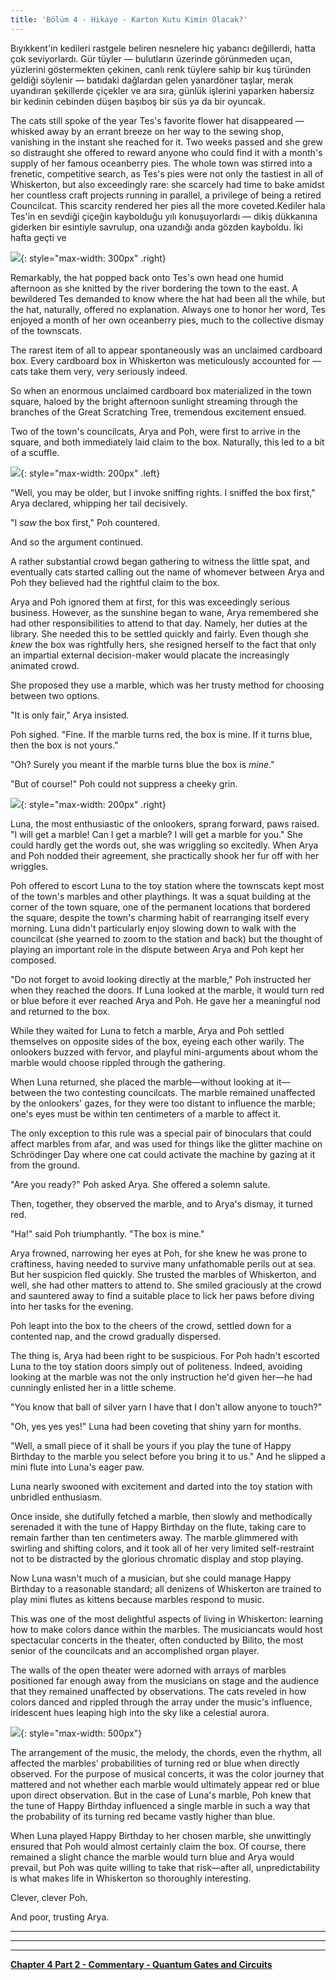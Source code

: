 ```yaml
---
title: 'Bölüm 4 - Hikaye - Karton Kutu Kimin Olacak?'
---
```




Bıyıkkent'in kedileri rastgele beliren nesnelere hiç yabancı değillerdi, hatta çok seviyorlardı. Gür tüyler — bulutların üzerinde görünmeden uçan, yüzlerini göstermekten çekinen, canlı renk tüylere sahip bir kuş türünden geldiği söylenir — batıdaki dağlardan gelen yanardöner taşlar, merak uyandıran şekillerde çiçekler ve ara sıra, günlük işlerini yaparken habersiz bir kedinin cebinden düşen başıboş bir süs ya da bir oyuncak.

The cats still spoke of the year Tes's favorite flower hat disappeared — whisked away by an errant breeze on her way to the sewing shop, vanishing in the instant she reached for it. Two weeks passed and she grew so distraught she offered to reward anyone who could find it with a month's supply of her famous oceanberry pies. The whole town was stirred into a frenetic, competitive search, as Tes's pies were not only the tastiest in all of Whiskerton, but also exceedingly rare: she scarcely had time to bake amidst her countless craft projects running in parallel, a privilege of being a retired Councilcat. This scarcity rendered her pies all the more coveted.Kediler hala Tes'in en sevdiği çiçeğin kaybolduğu yılı konuşuyorlardı — dikiş dükkanına giderken bir esintiyle savrulup, ona uzandığı anda gözden kayboldu. İki hafta geçti ve 


![](/assets/imgs/Tes_Animation.gif){: style="max-width: 300px" .right} 

Remarkably, the hat popped back onto Tes's own head one humid afternoon as she knitted by the river bordering the town to the east. A bewildered Tes demanded to know where the hat had been all the while, but the hat, naturally, offered no explanation. Always one to honor her word, Tes enjoyed a month of her own oceanberry pies, much to the collective dismay of the townscats.

The rarest item of all to appear spontaneously was an unclaimed cardboard box. Every cardboard box in Whiskerton was meticulously accounted for — cats take them very, very seriously indeed.

So when an enormous unclaimed cardboard box materialized in the town square, haloed by the bright afternoon sunlight streaming through the branches of the Great Scratching Tree, tremendous excitement ensued.

Two of the town's councilcats, Arya and Poh, were first to arrive in the square, and both immediately laid claim to the box. Naturally, this led to a bit of a scuffle.


![](/assets/imgs/Poh.png){: style="max-width: 200px" .left} 

"Well, you may be older, but I invoke sniffing rights. I sniffed the box first," Arya declared, whipping her tail decisively.

"I *saw* the box first," Poh countered.

And so the argument continued.

A rather substantial crowd began gathering to witness the little spat, and eventually cats started calling out the name of whomever between Arya and Poh they believed had the rightful claim to the box.

Arya and Poh ignored them at first, for this was exceedingly serious business. However, as the sunshine began to wane, Arya remembered she had other responsibilities to attend to that day. Namely, her duties at the library. She needed this to be settled quickly and fairly. Even though she *knew* the box was rightfully hers, she resigned herself to the fact that only an impartial external decision-maker would placate the increasingly animated crowd.

She proposed they use a marble, which was her trusty method for choosing between two options.

"It is only fair," Arya insisted.

Poh sighed. "Fine. If the marble turns red, the box is mine. If it turns blue, then the box is not yours."

"Oh? Surely you meant if the marble turns blue the box is *mine*."

"But of course!" Poh could not suppress a cheeky grin.


![](/assets/imgs/ch4_cardboardbox.png){: style="max-width: 200px" .right} 

Luna, the most enthusiastic of the onlookers, sprang forward, paws raised. "I will get a marble! Can I get a marble? I will get a marble for you." She could hardly get the words out, she was wriggling so excitedly. When Arya and Poh nodded their agreement, she practically shook her fur off with her wriggles.

Poh offered to escort Luna to the toy station where the townscats kept most of the town's marbles and other playthings. It was a squat building at the corner of the town square, one of the permanent locations that bordered the square, despite the town's charming habit of rearranging itself every morning. Luna didn't particularly enjoy slowing down to walk with the councilcat (she yearned to zoom to the station and back) but the thought of playing an important role in the dispute between Arya and Poh kept her composed.

"Do not forget to avoid looking directly at the marble," Poh instructed her when they reached the doors. If Luna looked at the marble, it would turn red or blue before it ever reached Arya and Poh. He gave her a meaningful nod and returned to the box.

While they waited for Luna to fetch a marble, Arya and Poh settled themselves on opposite sides of the box, eyeing each other warily. The onlookers buzzed with fervor, and playful mini-arguments about whom the marble would choose rippled through the gathering.

When Luna returned, she placed the marble—without looking at it—between the two contesting councilcats. The marble remained unaffected by the onlookers' gazes, for they were too distant to influence the marble; one's eyes must be within ten centimeters of a marble to affect it.

The only exception to this rule was a special pair of binoculars that could affect marbles from afar, and was used for things like the glitter machine on Schrödinger Day where one cat could activate the machine by gazing at it from the ground.

"Are you ready?" Poh asked Arya. She offered a solemn salute.

Then, together, they observed the marble, and to Arya's dismay, it turned red.

"Ha!" said Poh triumphantly. "The box is mine."

Arya frowned, narrowing her eyes at Poh, for she knew he was prone to craftiness, having needed to survive many unfathomable perils out at sea. But her suspicion fled quickly. She trusted the marbles of Whiskerton, and well, she had other matters to attend to. She smiled graciously at the crowd and sauntered away to find a suitable place to lick her paws before diving into her tasks for the evening.

Poh leapt into the box to the cheers of the crowd, settled down for a contented nap, and the crowd gradually dispersed.

The thing is, Arya had been right to be suspicious. For Poh hadn't escorted Luna to the toy station doors simply out of politeness. Indeed, avoiding looking at the marble was not the only instruction he'd given her—he had cunningly enlisted her in a little scheme.

"You know that ball of silver yarn I have that I don't allow anyone to touch?"

"Oh, yes yes yes!" Luna had been coveting that shiny yarn for months.

"Well, a small piece of it shall be yours if you play the tune of Happy Birthday to the marble you select before you bring it to us." And he slipped a mini flute into Luna's eager paw.

Luna nearly swooned with excitement and darted into the toy station with unbridled enthusiasm.

Once inside, she dutifully fetched a marble, then slowly and methodically serenaded it with the tune of Happy Birthday on the flute, taking care to remain farther than ten centimeters away. The marble glimmered with swirling and shifting colors, and it took all of her very limited self-restraint not to be distracted by the glorious chromatic display and stop playing.

Now Luna wasn't much of a musician, but she could manage Happy Birthday to a reasonable standard; all denizens of Whiskerton are trained to play mini flutes as kittens because marbles respond to music.

This was one of the most delightful aspects of living in Whiskerton: learning how to make colors dance within the marbles. The musiciancats would host spectacular concerts in the theater, often conducted by Bilito, the most senior of the councilcats and an accomplished organ player.

The walls of the open theater were adorned with arrays of marbles positioned far enough away from the musicians on stage and the audience that they remained unaffected by observations. The cats reveled in how colors danced and rippled through the array under the music's influence, iridescent hues leaping high into the sky like a celestial aurora.


![](/assets/imgs/MarbleGrid.png){: style="max-width: 500px"}

The arrangement of the music, the melody, the chords, even the rhythm, all affected the marbles' probabilities of turning red or blue when directly observed. For the purpose of musical concerts, it was the color journey that mattered and not whether each marble would ultimately appear red or blue upon direct observation. But in the case of Luna's marble, Poh knew that the tune of Happy Birthday influenced a single marble in such a way that the probability of its turning red became vastly higher than blue.

When Luna played Happy Birthday to her chosen marble, she unwittingly ensured that Poh would almost certainly claim the box. Of course, there remained a slight chance the marble would turn blue and Arya would prevail, but Poh was quite willing to take that risk—after all, unpredictability is what makes life in Whiskerton so thoroughly interesting.

Clever, clever Poh.

And poor, trusting Arya.


	



_____________________________


_____________________________


_____________________________


**[Chapter 4 Part 2 - Commentary - Quantum Gates and Circuits](https://quantum-kittens.github.io/posts/CHAPTER-4-Part-2-Quantum-Gates-and-Circuits/)**



